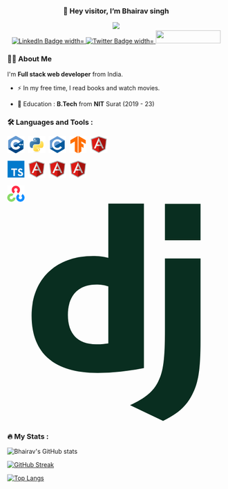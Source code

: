 <div id="header" align="center">
  
  ### 👋 Hey visitor, I’m Bhairav singh

  <img src="https://media.giphy.com/media/M9gbBd9nbDrOTu1Mqx/giphy.gif" width="100"/>

</div>

<div id="badges" align="center">
  
  <a href="https://www.linkedin.com/in/bhairav-singh-9917a224b/">
    <img src="https://img.shields.io/badge/-Bhairav-blue?style=flat&logo=Linkedin&logoColor=white" alt="LinkedIn Badge width="80" height="30""/>
  </a>

  <a href="https://twitter.com/bhairav">
    <img src="https://img.shields.io/badge/Twitter-blue?style=for-the-badge&logo=twitter&logoColor=white" alt="Twitter Badge width="80" height="30""/>
  </a>

  <img src="https://komarev.com/ghpvc/?username=Alsticker67&style=flat-square&color=blue" alt="" width="150" height="30"/>

</div>

### :technologist: About Me

I'm **Full stack web developer** from India.

- :zap: In my free time, I read books and watch movies. 

- :telescope: Education : **B.Tech** from **NIT** Surat (2019 - 23)

### :hammer_and_wrench: Languages and Tools :

<div>
  <img src="https://github.com/devicons/devicon/blob/master/icons/cplusplus/cplusplus-original.svg" title="C++" alt="C++" width="40" height="40"/>&nbsp;
  <img src="https://github.com/devicons/devicon/blob/master/icons/python/python-original.svg" title="Python" alt="Python" width="40" height="40"/>&nbsp;
  <img src="https://github.com/devicons/devicon/blob/master/icons/c/c-original.svg" title="C" alt="C" width="40" height="40"/>&nbsp;
  <img src="https://github.com/devicons/devicon/blob/master/icons/tensorflow/tensorflow-original.svg" title="TensorFlow" alt="TensorFlow" width="40" height="40"/>&nbsp;
  <img src="https://github.com/devicons/devicon/blob/master/icons/angularjs/angularjs-original.svg" title="" alt="" width="40" height="40"/>&nbsp;
  
  <img src="https://github.com/devicons/devicon/blob/master/icons/typescript/typescript-plain.svg" title="" alt="" width="40" height="40"/>&nbsp;
  <img src="https://github.com/devicons/devicon/blob/master/icons/angularjs/angularjs-original.svg" title="" alt="" width="40" height="40"/>&nbsp;
  <img src="https://github.com/devicons/devicon/blob/master/icons/angularjs/angularjs-original.svg" title="" alt="" width="40" height="40"/>&nbsp;
  <img src="https://github.com/devicons/devicon/blob/master/icons/angularjs/angularjs-original.svg" title="" alt="" width="40" height="40"/>&nbsp;

  <img src="https://github.com/devicons/devicon/blob/master/icons/opencv/opencv-original.svg" title="OpenCV" alt="OpenCV" width="40" height="40"/>&nbsp;
  <svg version="1.0" viewBox="0 0 128 128" xmlns="http://www.w3.org/2000/svg" fill="#092e20"><path d="M59.448 0h20.93v96.88c-10.737 2.04-18.62 2.855-27.181 2.855-25.551-.001-38.87-11.551-38.87-33.705 0-21.338 14.135-35.2 36.015-35.2 3.398 0 5.98.272 9.106 1.087zm0 48.765c-2.446-.815-4.485-1.086-7.067-1.086-10.6 0-16.717 6.523-16.717 17.939 0 11.145 5.845 17.26 16.582 17.26 2.309 0 4.212-.136 7.202-.542z"/><path d="M113.672 32.321V80.84c0 16.717-1.224 24.735-4.893 31.666-3.398 6.661-7.883 10.873-17.124 15.494l-19.435-9.241c9.242-4.35 13.726-8.153 16.58-14 2.99-5.979 3.943-12.91 3.943-31.122V32.321zM92.742.111h20.93v21.474h-20.93z"/></svg>

</div>

### :fire: My Stats :

![Bhairav's GitHub stats](https://github-readme-stats.vercel.app/api?username=Alsticker67&theme=vision-friendly-dark&show_icons=true)

[![GitHub Streak](http://github-readme-streak-stats.herokuapp.com?user=Alsticker67&theme=dark&background=000000)](https://git.io/streak-stats)

[![Top Langs](https://github-readme-stats.vercel.app/api/top-langs/?username=Alsticker67&layout=compact&theme=vision-friendly-dark)](https://github.com/anuraghazra/github-readme-stats)

<!--
**Alsticker67/Alsticker67** is a ✨ _special_ ✨ repository because its `README.md` (this file) appears on your GitHub profile.

Here are some ideas to get you started:


- 😄 Pronouns: ...
- ⚡ Fun fact: ...
-->
